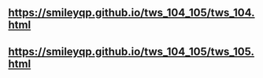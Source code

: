 ## https://smileyqp.github.io/tws_104_105/tws_104.html
## https://smileyqp.github.io/tws_104_105/tws_105.html


